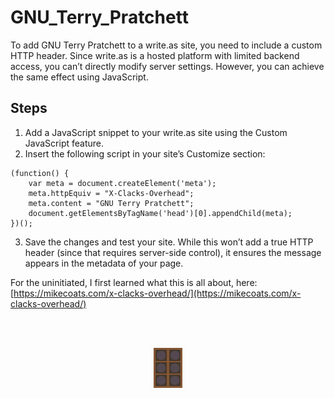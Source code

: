 # GNU_Terry_Pratchett

To add GNU Terry Pratchett to a write.as site, you need to include a custom HTTP header. Since write.as is a hosted platform with limited backend access, you can’t directly modify server settings. However, you can achieve the same effect using JavaScript.

## Steps

1.	Add a JavaScript snippet to your write.as site using the Custom JavaScript feature.
2.	Insert the following script in your site’s Customize section:

```
(function() {
    var meta = document.createElement('meta');
    meta.httpEquiv = "X-Clacks-Overhead";
    meta.content = "GNU Terry Pratchett";
    document.getElementsByTagName('head')[0].appendChild(meta);
})();
```


3.	Save the changes and test your site. While this won’t add a true HTTP header (since that requires server-side control), it ensures the message appears in the metadata of your page.

For the uninitiated, I first learned what this is all about, here: [https://mikecoats.com/x-clacks-overhead/](https://mikecoats.com/x-clacks-overhead/)

</br>
</br>
<p align="center">
  <img src="Clacks.gif" alt="GNU Terry Pratchett" />
</p>
